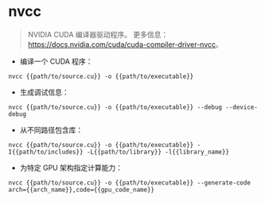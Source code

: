 # nvcc

> NVIDIA CUDA 编译器驱动程序。
> 更多信息：<https://docs.nvidia.com/cuda/cuda-compiler-driver-nvcc>。

- 编译一个 CUDA 程序：

`nvcc {{path/to/source.cu}} -o {{path/to/executable}}`

- 生成调试信息：

`nvcc {{path/to/source.cu}} -o {{path/to/executable}} --debug --device-debug`

- 从不同路径包含库：

`nvcc {{path/to/source.cu}} -o {{path/to/executable}} -I{{path/to/includes}} -L{{path/to/library}} -l{{library_name}}`

- 为特定 GPU 架构指定计算能力：

`nvcc {{path/to/source.cu}} -o {{path/to/executable}} --generate-code arch={{arch_name}},code={{gpu_code_name}}`